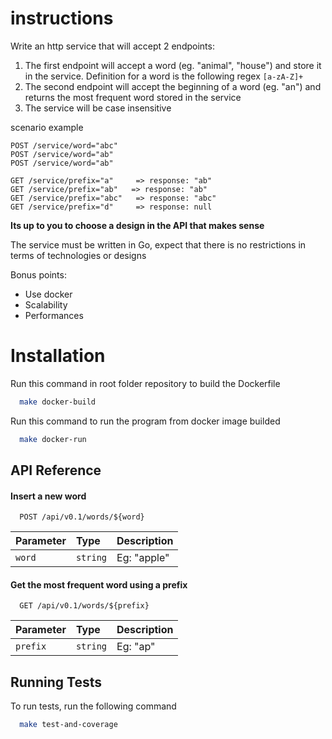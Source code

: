 # instructions

Write an http service that will accept 2 endpoints:

1. The first endpoint will accept a word (eg. "animal", "house") and store it in the service. Definition for a word is the following regex `[a-zA-Z]+`
2. The second endpoint will accept the beginning of a word (eg. "an") and returns the most frequent word stored in the service
3. The service will be case insensitive

scenario example
```
POST /service/word="abc"
POST /service/word="ab"
POST /service/word="ab"

GET /service/prefix="a"     => response: "ab"
GET /service/prefix="ab"   => response: "ab"
GET /service/prefix="abc"   => response: "abc"
GET /service/prefix="d"     => response: null
```

**Its up to you to choose a design in the API that makes sense**

The service must be written in Go, expect that there is no restrictions in terms of technologies or designs

Bonus points:
- Use docker
- Scalability
- Performances

# Installation

Run this command in root folder repository to build the Dockerfile

```bash
  make docker-build
```
Run this command to run the program from docker image builded

```bash
  make docker-run
```
## API Reference

#### Insert a new word

```http
  POST /api/v0.1/words/${word}
```

| Parameter | Type     | Description                |
| :-------- | :------- | :------------------------- |
| `word` | `string` | Eg: "apple" |

#### Get the most frequent word using a prefix

```http
  GET /api/v0.1/words/${prefix}
```

| Parameter | Type     | Description                       |
| :-------- | :------- | :-------------------------------- |
| `prefix`      | `string` | Eg: "ap" |

## Running Tests

To run tests, run the following command

```bash
  make test-and-coverage
```

